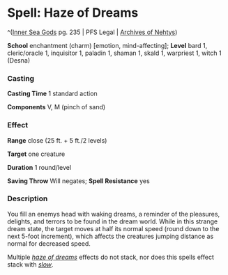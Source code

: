# Spell: Haze of Dreams

^([Inner Sea Gods][ss-haze-of-dreams] pg. 235 | PFS Legal | [Archives of Nehtys][sn-haze-of-dreams])

**School** enchantment (charm) [emotion, mind-affecting]; **Level** bard 1, cleric/oracle 1, inquisitor 1, paladin 1, shaman 1, skald 1, warpriest 1, witch 1 (Desna)

### Casting

**Casting Time** 1 standard action  

**Components** V, M (pinch of sand)

### Effect

**Range** close (25 ft. + 5 ft./2 levels)  

**Target** one creature  

**Duration** 1 round/level  

**Saving Throw** Will negates; **Spell Resistance** yes

### Description

You fill an enemys head with waking dreams, a reminder of the pleasures, delights, and terrors to be found in the dream world. While in this strange dream state, the target moves at half its normal speed (round down to the next 5-foot increment), which affects the creatures jumping distance as normal for decreased speed.  

Multiple _[haze of dreams]_ effects do not stack, nor does this spells effect stack with _[slow]_.

[ss-haze-of-dreams]: http://paizo.com/products/btpy94wj
[sn-haze-of-dreams]: http://www.archivesofnethys.com/SpellDisplay.aspx?ItemName=Haze%20of%20Dreams
[slow]: http://www.archivesofnethys.com/SpellDisplay.aspx?ItemName=slow
[haze of dreams]: http://www.archivesofnethys.com/SpellDisplay.aspx?ItemName=haze%20of%20dreams